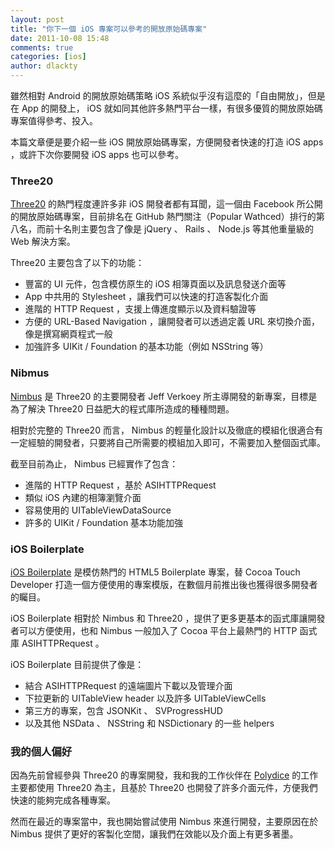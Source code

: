 ```yaml
---
layout: post
title: "你下一個 iOS 專案可以參考的開放原始碼專案"
date: 2011-10-08 15:48
comments: true
categories: [ios]
author: dlackty
---
```


雖然相對 Android 的開放原始碼策略 iOS 系統似乎沒有這麼的「自由開放」，但是在 App 的開發上， iOS 就如同其他許多熱門平台一樣，有很多優質的開放原始碼專案值得參考、投入。

本篇文章便是要介紹一些 iOS 開放原始碼專案，方便開發者快速的打造 iOS apps ，或許下次你要開發 iOS apps 也可以參考。

<!-- more -->

### Three20

[Three20](http://three20.info/) 的熱門程度連許多非 iOS 開發者都有耳聞，這一個由 Facebook 所公開的開放原始碼專案，目前排名在 GitHub 熱門關注（Popular Wathced）排行的第八名，而前十名則主要包含了像是 jQuery 、 Rails 、 Node.js 等其他重量級的 Web 解決方案。

Three20 主要包含了以下的功能：

* 豐富的 UI 元件，包含模仿原生的 iOS 相簿頁面以及訊息發送介面等
* App 中共用的 Stylesheet ，讓我們可以快速的打造客製化介面
* 進階的 HTTP Request ，支援上傳進度顯示以及資料驗證等
* 方便的 URL-Based Navigation ，讓開發者可以透過定義 URL 來切換介面，像是撰寫網頁程式一般
* 加強許多 UIKit / Foundation 的基本功能（例如 NSString 等）


### Nibmus

[Nimbus](http://jverkoey.github.com/nimbus/) 是 Three20 的主要開發者 Jeff Verkoey 所主導開發的新專案，目標是為了解決 Three20 日益肥大的程式庫所造成的種種問題。

相對於完整的 Three20 而言， Nimbus 的輕量化設計以及徹底的模組化很適合有一定經驗的開發者，只要將自己所需要的模組加入即可，不需要加入整個函式庫。

截至目前為止， Nimbus 已經實作了包含：

* 進階的 HTTP Request ，基於 ASIHTTPRequest
* 類似 iOS 內建的相簿瀏覽介面
* 容易使用的 UITableViewDataSource
* 許多的 UIKit / Foundation 基本功能加強

### iOS Boilerplate

[iOS Boilerplate](http://iosboilerplate.com/) 是模仿熱門的 HTML5 Boilerplate 專案，替 Cocoa Touch Developer 打造一個方便使用的專案模版，在數個月前推出後也獲得很多開發者的矚目。

iOS Boilerplate 相對於 Nimbus 和 Three20 ，提供了更多更基本的函式庫讓開發者可以方便使用，也和 Nimbus 一般加入了 Cocoa 平台上最熱門的 HTTP 函式庫 ASIHTTPRequest 。

iOS Boilerplate 目前提供了像是：

* 結合 ASIHTTPRequest 的遠端圖片下載以及管理介面
* 下拉更新的 UITableView header 以及許多 UITableViewCells
* 第三方的專案，包含 JSONKit 、 SVProgressHUD
* 以及其他 NSData 、 NSString 和 NSDictionary 的一些 helpers

### 我的個人偏好

因為先前曾經參與 Three20 的專案開發，我和我的工作伙伴在 [Polydice](http://thepolydice.com) 的工作主要都使用 Three20 為主，且基於 Three20 也開發了許多介面元件，方便我們快速的能夠完成各種專案。

然而在最近的專案當中，我也開始嘗試使用 Nimbus 來進行開發，主要原因在於 Nimbus 提供了更好的客製化空間，讓我們在效能以及介面上有更多著墨。